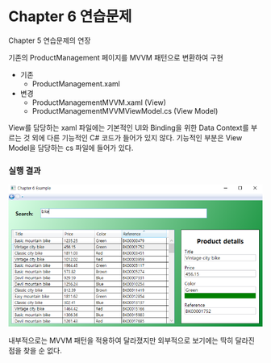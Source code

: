 # Chapter 6 연습문제

Chapter 5 연습문제의 연장

기존의 ProductManagement 페이지를 MVVM 패턴으로 변환하여 구현

- 기존
  - ProductManagement.xaml
- 변경
  - ProductManagementMVVM.xaml (View)
  - ProductManagementMVVMViewModel.cs (View Model)

View를 담당하는 xaml  파일에는 기본적인 UI와 Binding을 위한 Data Context를 부르는 것 외에 다른 기능적인 C# 코드가 들어가 있지 않다. 기능적인 부분은 View Model을 담당하는 cs 파일에 들어가 있다.

### 실행 결과



![image-20210524181732467](README.assets/image-20210524181732467.png)

내부적으로는 MVVM 패턴을 적용하여 달라졌지만 외부적으로 보기에는 딱히 달라진 점을 찾을 순 없다.